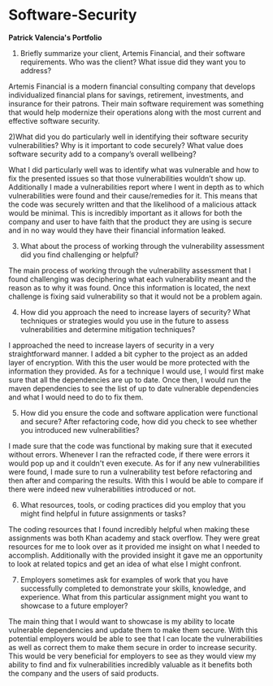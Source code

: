 # Software-Security
**Patrick Valencia's Portfolio**

1) Briefly summarize your client, Artemis Financial, and their software requirements. Who was the client? What issue did they want you to address?

Artemis Financial is a modern financial consulting company that develops individualized financial plans for savings, retirement, investments, and insurance for their patrons. Their main software requirement was something that would help modernize their operations along with the most current and effective software security. 
    
2)What did you do particularly well in identifying their software security vulnerabilities? Why is it important to code securely? What value does software security add to a company’s overall wellbeing?

What I did particularly well was to identify what was vulnerable and how to fix the presented issues so that those vulnerabilities wouldn’t show up. Additionally I made a vulnerabilities report where I went in depth as to which vulnerabilities were found and their cause/remedies for it. This means that the code was securely written and that the likelihood of a malicious attack would be minimal. This is incredibly important as it allows for both the company and user to have faith that the product they are using is secure and in no way would they have their financial information leaked.

3) What about the process of working through the vulnerability assessment did you find challenging or helpful?

The main process of working through the vulnerability assessment that I found challenging was deciphering what each vulnerability meant and the reason as to why it was found. Once this information is located, the next challenge is fixing said vulnerability so that it would not be a problem again.

4) How did you approach the need to increase layers of security? What techniques or strategies would you use in the future to assess vulnerabilities and determine mitigation techniques?

I approached the need to increase layers of security in a very straightforward manner. I added a bit cypher to the project as an added layer of encryption. With this the user would be more protected with the information they provided. As for a technique I would use, I would first make sure that all the dependencies are up to date. Once then, I would run the maven dependencies to see the list of up to date vulnerable dependencies and what I would need to do to fix them. 

5) How did you ensure the code and software application were functional and secure? After refactoring code, how did you check to see whether you introduced new vulnerabilities?

I made sure that the code was functional by making sure that it executed without errors. Whenever I ran the refracted code, if there were errors it would pop up and it couldn't even execute. As for if any new vulnerabilities were found, I made sure to run a vulnerability test before refactoring and then after and comparing the results. With this I would be able to compare if there were indeed new vulnerabilities introduced or not.

6) What resources, tools, or coding practices did you employ that you might find helpful in future assignments or tasks?

The coding resources that I found incredibly helpful when making these assignments was both Khan academy and stack overflow. They were great resources for me to look over as it provided me insight on what I needed to accomplish. Additionally with the provided insight it gave me an opportunity to look at related topics and get an idea of what else I might confront.

7) Employers sometimes ask for examples of work that you have successfully completed to demonstrate your skills, knowledge, and experience. What from this particular assignment might you want to showcase to a future employer?

The main thing that I would want to showcase is my ability to locate vulnerable dependencies and update them to make them secure. With this potential employers would be able to see that I can locate the vulnerabilities as well as correct them to make them secure in order to increase security. This would be very beneficial for employers to see as they would view my ability to find and fix vulnerabilities incredibly valuable as it benefits both the company and the users of said products.


